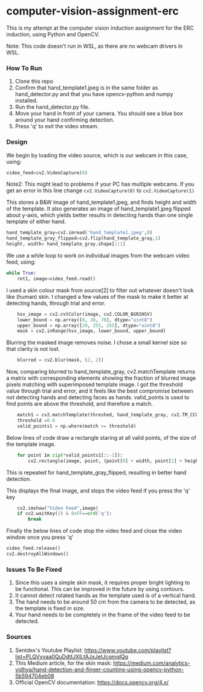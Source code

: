 # computer-vision-assignment-erc

This is my attempt at the computer vision induction assignment for the ERC induction, using Python and OpenCV.

Note: This code doesn't run in WSL, as there are no webcam drivers in WSL.

### How To Run
1. Clone this repo
2. Confirm that hand_template1.jpeg is in the same folder as hand_detector.py and that you have opencv-python and numpy installed.
3. Run the hand_detector.py file.
4. Move your hand in front of your camera. You should see a blue box around your hand confirming detection.
5. Press 'q' to exit the video stream.

### Design
We begin by loading the video source, which is our webcam in this case, using:
```py 
video_feed=cv2.VideoCapture(0)
```
Note2: This might lead to problems if your PC has multiple webcams. If you get an error in this line change ```cv2.VideoCapture(0)``` to ```cv2.VideoCapture(1)```

This stores a B&W image of hand_template1.jpeg, and finds height and width of the template. It also generates an image of hand_template1.jpeg flipped about y-axis, which yields better results in detecting hands than one single template of either hand. 
```py
hand_template_gray=cv2.imread('hand_template1.jpeg',0)
hand_template_gray_flipped=cv2.flip(hand_template_gray,1)
height, width= hand_template_gray.shape[::1]
```
We use a while loop to work on individual images from the webcam video feed, using:
```py
while True:
    ret1, image=video_feed.read()
```
I used a skin colour mask from source[2] to filter out whatever doesn't look like (human) skin. I changed a few values of the mask to make it better at detecting hands, through trial and error.
```py
    hsv_image = cv2.cvtColor(image, cv2.COLOR_BGR2HSV)
    lower_bound = np.array([0, 38, 70], dtype="uint8")
    upper_bound = np.array([20, 255, 255], dtype="uint8")
    mask = cv2.inRange(hsv_image, lower_bound, upper_bound)
```
Blurring the masked image removes noise. I chose a small kernel size so that clarity is not lost.
```py
    blurred = cv2.blur(mask, (2, 2))
````
Now, comparing blurred to hand_template_gray, cv2.matchTemplate returns a matrix with corresponding elements showing the fraction of blurred image pixels matching with superimposed template image. I got the threshold value through trial and error, and it feels like the best compromise between not detecting hands and detecting faces as hands.
valid_points is used to find points are above the threshold, and therefore a match.
```py
    match1 = cv2.matchTemplate(threshed, hand_template_gray, cv2.TM_CCOEFF_NORMED)
    threshold =0.6
    valid_points1 = np.where(match >= threshold)
```
Below lines of code draw a rectangle staring at all valid points, of the size of the template image.
```py
    for point in zip(*valid_points1[::-1]):
        cv2.rectangle(image, point, (point[0] + width, point[1] + height), (255, 0, 0), 1,)
```
This is repeated for hand_template_gray_flipped, resulting in better hand detection.

This  displays the final image, and stops the video feed if you press the 'q' key
```py
    cv2.imshow("Video Feed",image)
    if cv2.waitKey(1) & 0xFF==ord('q'):
        break
```
Finally the below lines of code stop the video feed and close the video window once you press 'q'
```py
video_feed.release()
cv2.destroyAllWindows()
```
### Issues To Be Fixed
1. Since this uses a simple skin mask, it requires proper bright lighting to be functional. This can be improved in the future by using contours.
2. It cannot detect rotated hands as the template used is of a vertical hand.
3. The hand needs to be around 50 cm from the camera to be detected, as the template is fixed in size.
4. Your hand needs to be completely in the frame of the video feed to be detected.


### Sources
1.  Sentdex's Youtube Playlist: https://www.youtube.com/playlist?list=PLQVvvaa0QuDdttJXlLtAJxJetJcqmqlQq
2.  This Medium article, for the skin mask: https://medium.com/analytics-vidhya/hand-detection-and-finger-counting-using-opencv-python-5b594704eb08
3.  Official OpenCV documentation: https://docs.opencv.org/4.x/

